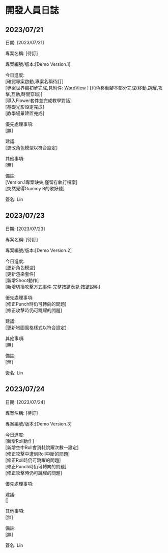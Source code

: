 # 開發人員日誌  
## 2023/07/21  
日期: [2023/07/21]  
  
專案名稱: [待訂]  
  
專案編號/版本:[Demo Version.1]  
  
今日進度:   
[確認專案啟動,專案名稱待訂]  
[專案世界觀初步完成,見附件: [WordView](https://github.com/linn1121/unity/blob/1688621d98d728529c879c69c338617d6fbda6bf/Document/Word%20View.txt
) ]
[角色移動腳本部分完成(移動,跳耀,攻擊,互動,時間穿越)]  
[導入Flower套件並完成教學對話]  
[基礎光影設定完成]  
[教學場景建置完成] 
 
優先處理事項:  
[無]  
  
建議:  
[更改角色模型以符合設定]  
  
其他事項:  
[無]  
  
備註:  
[Version.1專案缺失,僅留存執行檔案]  
[突然覺得Gummy B的歌好聽]  
  
簽名: Lin  
  
## 2023/07/23    
日期: [2023/07/23]  
  
專案名稱: [待訂]  
  
專案編號/版本:[Demo Version.2]  
  
今日進度:  
[更新角色模型]  
[更新渲染套件]  
[新增Shoot動作]  
[新增切換攻擊方式事件 完整按鍵表見:[按鍵說明]()]  


優先處理事項:  
[修正Punch時仍可轉向的問題]  
[修正攻擊時仍可跳耀的問題]  
  
建議:  
[更新地圖風格樣式以符合設定]    
  
其他事項:  
[無]  
  
備註:  
[無]
  
簽名: Lin  
  
  ## 2023/07/24   
日期: [2023/07/24]  
  
專案名稱: [待訂]  
  
專案編號/版本:[Demo Version.3]  
  
今日進度:  
[新增Roll動作]  
[新增空中Roll會消耗跳耀次數一設定]  
[修正攻擊中遭到Roll中斷的問題]  
[修正Roll時仍可跳躍的問題]  
[修正Punch時仍可轉向的問題]  
[修正攻擊時仍可跳耀的問題]  
  
優先處理事項:  

建議:  
[]    
  
其他事項:  
[無]  
  
備註:  
[無]
  
簽名: Lin  
